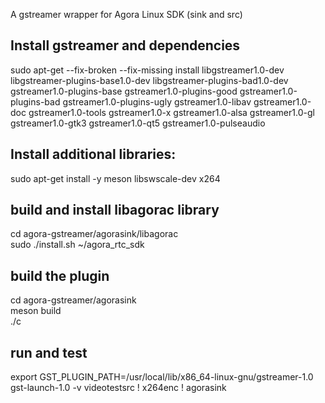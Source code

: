 A gstreamer wrapper for Agora Linux SDK (sink and src)


## Install gstreamer and dependencies

   sudo apt-get --fix-broken --fix-missing install  libgstreamer1.0-dev libgstreamer-plugins-base1.0-dev libgstreamer-plugins-bad1.0-dev gstreamer1.0-plugins-base gstreamer1.0-plugins-good gstreamer1.0-plugins-bad gstreamer1.0-plugins-ugly gstreamer1.0-libav gstreamer1.0-doc gstreamer1.0-tools gstreamer1.0-x gstreamer1.0-alsa gstreamer1.0-gl gstreamer1.0-gtk3 gstreamer1.0-qt5 gstreamer1.0-pulseaudio   

## Install additional libraries:

   sudo apt-get install -y meson libswscale-dev x264    

## build and install libagorac library

   cd agora-gstreamer/agorasink/libagorac   
   sudo ./install.sh ~/agora_rtc_sdk   

## build the plugin

   cd agora-gstreamer/agorasink   
   meson build   
   ./c   

## run and test

   export GST_PLUGIN_PATH=/usr/local/lib/x86_64-linux-gnu/gstreamer-1.0   
   gst-launch-1.0 -v videotestsrc ! x264enc ! agorasink   

